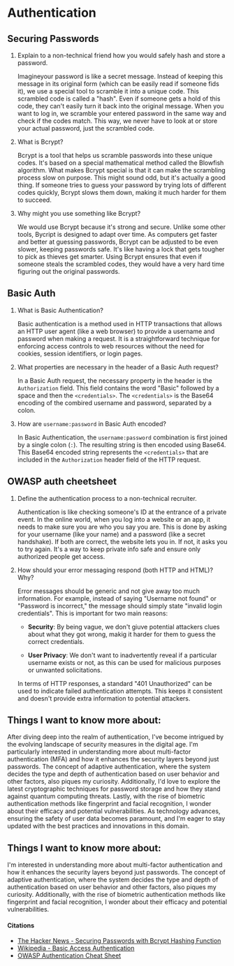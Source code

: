 # Authentication 

## Securing Passwords

1. Explain to a non-technical friend how you would safely hash and store a password.

    Imagineyour password is like a secret message. Instead of keeping this message in its original form (which can be easily read if someone fids it), we use a special tool to scramble it into a unique code. This scrambled code is called a "hash". Even if someone gets a hold of this code, they can't easily turn it back into the original message. When you want to log in, we scramble your entered password in the same way and check if the codes match. This way, we never have to look at or store your actual password, just the scrambled code. 

2. What is Bcrypt?

    Bcrypt is a tool that helps us scramble passwords into these unique codes. It's based on a special mathematical method called the Blowfish algorithm. What makes Bcrypt special is that it can make the scrambling process slow on purpose. This might sound odd, but it's actually a good thing. If someone tries to guess your password by trying lots of different codes quickly, Bcrypt slows them down, making it much harder for them to succeed. 


3. Why might you use something like Bcrypt?

    We would use Bcrypt because it's strong and secure. Unlike some other tools, Bycript is designed to adapt over time. As computers get faster and better at guessing passwords, Bcrypt can be adjusted to be even slower, keeping passwords safe. It's like having a lock that gets tougher to pick as thieves get smarter. Using Bcrypt ensures that even if someone steals the scrambled codes, they would have a very hard time figuring out the original passwords. 

## Basic Auth 

1. What is Basic Authentication?

    Basic authentication is a method used in HTTP transactions that allows an HTTP user agent (like a web browser) to provide a username and password when making a request. It is a straightforward technique for enforcing access controls to web resources without the need for cookies, session identifiers, or login pages. 

2. What properties are necessary in the header of a Basic Auth request?

    In a Basic Auth request, the necessary property in the header is the `Authorization` field. This field contains the word "Basic" followed by a space and then the `<credentials>`. The `<credentials>` is the Base64 encoding of the combired username and password, separated by a colon. 

4. How are `username:password` in Basic Auth encoded?

    In Basic Authentication, the `username:password` combination is first joined by a single colon (`:`). The resulting string is then encoded using Base64. This Base64 encoded string represents the `<credentials>` that are included in the `Authorization` header field of the HTTP request. 

## OWASP auth cheetsheet 

1. Define the authentication process to a non-technical recruiter.

    Authentication is like checking someone's ID at the entrance of a private event. In the online world, when you log into a website or an app, it needs to make sure you are who you say you are. This is done by asking for your username (like your name) and a password (like a secret handshake). If both are correct, the website lets you in. If not, it asks you to try again. It's a way to keep private info safe and ensure only authorized people get access. 

2. How should your error messaging respond (both HTTP and HTML)? Why?

    Error messages should be generic and not give away too much information. For example, instead of saying "Username not found" or "Password is incorrect," the message should simply state "invalid login credentials". This is important for two main reasons: 
    
    - **Security**: By being vague, we don't giuve potential attackers clues about what they got wrong, makig it harder for them to guess the correct credentials. 

    - **User Privacy**: We don't want to inadvertently reveal if a particular username exists or not, as this can be used for malicious purposes or unwanted solicitations. 

    In terms of HTTP responses, a standard "401 Unauthorized" can be used to indicate failed authentication attempts. This keeps it consistent and doesn't provide extra information to potential attackers. 

## Things I want to know more about:

After diving deep into the realm of authentication, I've become intrigued by the evolving landscape of security measures in the digital age. I'm particularly interested in understanding more about multi-factor authentication (MFA) and how it enhances the security layers beyond just passwords. The concept of adaptive authentication, where the system decides the type and depth of authentication based on user behavior and other factors, also piques my curiosity. Additionally, I'd love to explore the latest cryptographic techniques for password storage and how they stand against quantum computing threats. Lastly, with the rise of biometric authentication methods like fingerprint and facial recognition, I wonder about their efficacy and potential vulnerabilities. As technology advances, ensuring the safety of user data becomes paramount, and I'm eager to stay updated with the best practices and innovations in this domain.


## Things I want to know more about: 

I'm interested in understanding more about multi-factor authentication and how it enhances the security layers beyond just passwords. The concept of adaptive authentication, where the system decides the type and depth of authentication based on user behavior and other factors, also piques my curiosity. Additionally, with the rise of biometric authentication methods like fingerprint and facial recognition, I wonder about their efficacy and potential vulnerabilities.


#### Citations
- [The Hacker News - Securing Passwords with Bcrypt Hashing Function](https://thehackernews.com/2014/04/securing-passwords-with-bcrypt-hashing.html)
- [Wikipedia - Basic Access Authentication](https://en.wikipedia.org/wiki/Basic_access_authentication)
- [OWASP Authentication Cheat Sheet](https://cheatsheetseries.owasp.org/cheatsheets/Authentication_Cheat_Sheet.html)


